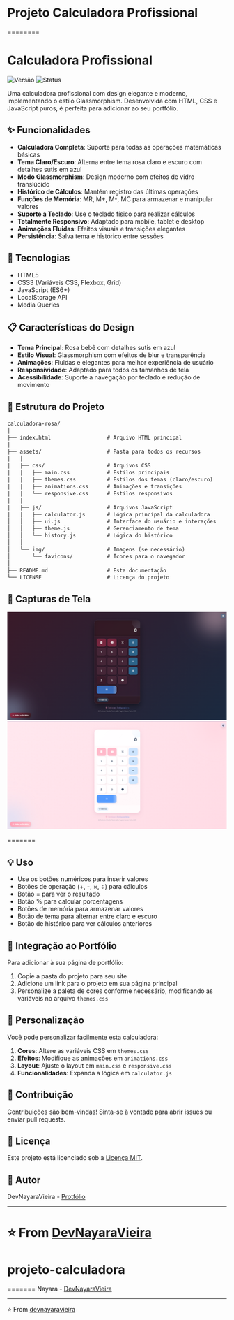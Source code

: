 # Projeto Calculadora Profissional
========
# Calculadora Profissional 

![Versão](https://img.shields.io/badge/versão-1.0.0-FF9EB5)
![Status](https://img.shields.io/badge/status-finalizado-4D97FF)

Uma calculadora profissional com design elegante e moderno, implementando o estilo Glassmorphism. Desenvolvida com HTML, CSS e JavaScript puros, é perfeita para adicionar ao seu portfólio.

## ✨ Funcionalidades

- **Calculadora Completa**: Suporte para todas as operações matemáticas básicas
- **Tema Claro/Escuro**: Alterna entre tema rosa claro e escuro com detalhes sutis em azul
- **Modo Glassmorphism**: Design moderno com efeitos de vidro translúcido
- **Histórico de Cálculos**: Mantém registro das últimas operações
- **Funções de Memória**: MR, M+, M-, MC para armazenar e manipular valores
- **Suporte a Teclado**: Use o teclado físico para realizar cálculos
- **Totalmente Responsivo**: Adaptado para mobile, tablet e desktop
- **Animações Fluidas**: Efeitos visuais e transições elegantes
- **Persistência**: Salva tema e histórico entre sessões

## 🚀 Tecnologias

- HTML5
- CSS3 (Variáveis CSS, Flexbox, Grid)
- JavaScript (ES6+)
- LocalStorage API
- Media Queries

## 📋 Características do Design

- **Tema Principal**: Rosa bebê com detalhes sutis em azul
- **Estilo Visual**: Glassmorphism com efeitos de blur e transparência
- **Animações**: Fluidas e elegantes para melhor experiência de usuário
- **Responsividade**: Adaptado para todos os tamanhos de tela
- **Acessibilidade**: Suporte a navegação por teclado e redução de movimento

## 🔧 Estrutura do Projeto

```
calculadora-rosa/
│
├── index.html                  # Arquivo HTML principal
│
├── assets/                     # Pasta para todos os recursos
│   │
│   ├── css/                    # Arquivos CSS
│   │   ├── main.css            # Estilos principais
│   │   ├── themes.css          # Estilos dos temas (claro/escuro)
│   │   ├── animations.css      # Animações e transições
│   │   └── responsive.css      # Estilos responsivos
│   │
│   ├── js/                     # Arquivos JavaScript
│   │   ├── calculator.js       # Lógica principal da calculadora
│   │   ├── ui.js               # Interface do usuário e interações
│   │   ├── theme.js            # Gerenciamento de tema
│   │   └── history.js          # Lógica do histórico
│   │
│   └── img/                    # Imagens (se necessário)
│       └── favicons/           # Ícones para o navegador
│
├── README.md                   # Esta documentação
└── LICENSE                     # Licença do projeto
```

## 📱 Capturas de Tela

<!-- Substitua com suas próprias imagens quando disponíveis -->
![Calculadora - Tema Claro](assets/img/print1.png)
![Calculadora - Tema Escuro](assets/img/print2.png)

=======

## 💡 Uso

- Use os botões numéricos para inserir valores
- Botões de operação (+, -, ×, ÷) para cálculos
- Botão = para ver o resultado
- Botão % para calcular porcentagens
- Botões de memória para armazenar valores
- Botão de tema para alternar entre claro e escuro
- Botão de histórico para ver cálculos anteriores

## 🔗 Integração ao Portfólio

Para adicionar à sua página de portfólio:

1. Copie a pasta do projeto para seu site
2. Adicione um link para o projeto em sua página principal
3. Personalize a paleta de cores conforme necessário, modificando as variáveis no arquivo `themes.css`

## 🧩 Personalização

Você pode personalizar facilmente esta calculadora:

1. **Cores**: Altere as variáveis CSS em `themes.css`
2. **Efeitos**: Modifique as animações em `animations.css`
3. **Layout**: Ajuste o layout em `main.css` e `responsive.css`
4. **Funcionalidades**: Expanda a lógica em `calculator.js`

## 🤝 Contribuição

Contribuições são bem-vindas! Sinta-se à vontade para abrir issues ou enviar pull requests.

## 📄 Licença

Este projeto está licenciado sob a [Licença MIT](LICENSE).

## 👤 Autor

DevNayaraVieira - [Protfólio](https://portfolio-devnayaravieira.netlify.app)

---

⭐️ From [DevNayaraVieira](https://github.com/devnayaravieira)
=======
# projeto-calculadora
=======
Nayara - [DevNayaraVieira](https://portfolio-devnayaravieira.netlify.app)

---

⭐️ From [devnayaravieira](https://github.com/devnayaravieira)
